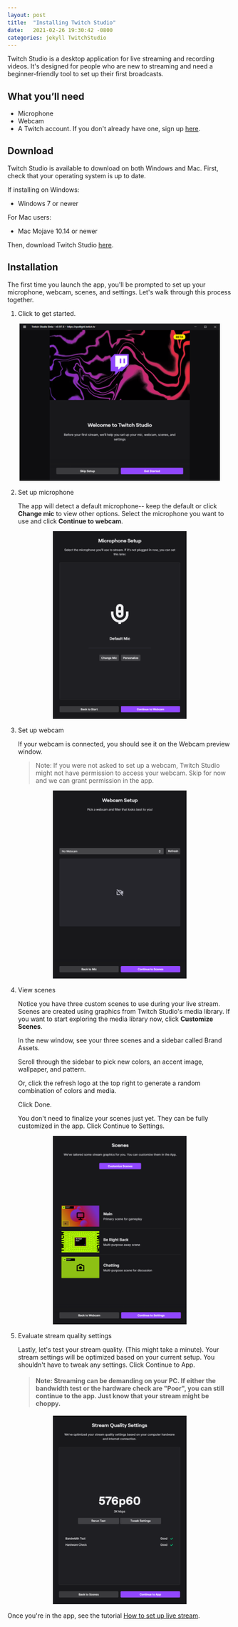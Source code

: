 ```yaml
---
layout: post
title:  "Installing Twitch Studio"
date:   2021-02-26 19:30:42 -0800
categories: jekyll TwitchStudio
---
```


<!-- # Getting Started -->
Twitch Studio is a desktop application for live streaming and recording videos. It's designed for people who are new to streaming and need a beginner-friendly tool to set up their first broadcasts.

## What you’ll need
- Microphone
- Webcam
- A Twitch account. If you don't already have one, sign up [here](https://www.twitch.tv/signup).

## Download
Twitch Studio is available to download on both Windows and Mac. First, check that your operating system is up to date.

If installing on Windows:
- Windows 7 or newer

For Mac users:
- Mac Mojave 10.14 or newer

Then, download Twitch Studio [here](https://www.twitch.tv/broadcast/studio).

## Installation

<!-- Windows: Open the .exe file from your downloads>>Install>>Yes>>setup assistant
Mac: Open dmg>>Drag to apps>> -->

<!-- Follow the on screen prompts to set up your microphone, webcam, scenes, and stream quality settings. -->

The first time you launch the app, you'll be prompted to set up your microphone, webcam, scenes, and settings. Let's walk through this process together.

1. Click to get started.

<p align="center">
<img src="../assets/Twitch_Studio_assets/setup.png" alt="Get started" width="450">
</p>

2. Set up microphone

    The app will detect a default microphone-- keep the default or click **Change mic** to view other options. Select the microphone you want to use and click **Continue to webcam**. 

<p align="center">
<img src="../assets/Twitch_Studio_assets/mic_setup.png" alt="Mic setup" width="300">
</p>

3. Set up webcam
    
    If your webcam is connected, you should see it on the Webcam preview window. 
    
    >Note: If you were not asked to set up a webcam, Twitch Studio might not have permission to access your webcam. Skip for now and we can grant permission in the app. 

<p align="center">
<img src="../assets/Twitch_Studio_assets/webcam_setup.png" alt="Webcam setup" width="300">
</p>

4. View scenes
    
    Notice you have three custom scenes to use during your live stream. Scenes are created using graphics from Twitch Studio's media library. If you want to start exploring the media library now, click **Customize Scenes**.  
    
    In the new window, see your three scenes and a sidebar called Brand Assets. 

    Scroll through the sidebar to pick new colors, an accent image, wallpaper, and pattern.  
    
    Or, click the refresh logo at the top right to generate a random combination of colors and media.

    Click Done.

    You don't need to finalize your scenes just yet. They can be fully customized in the app. Click Continue to Settings.

<p align="center">
<img src="../assets/Twitch_Studio_assets/scenes_setup.png" alt="Scenes setup" width="300">
</p>

<!-- You can modify your scenes using Twitch Studio's media library. Click Customize Scenes to start exploring them now. You can also do this in the app (recommended). Click Continue to settings.
    If you want to make changes now, click the Customize Scenes button. Otherwise, continue to settings.
    Note: You can always create, edit, and customize scenes in the app. To generate new Scene graphics, click the top right [refresh logo] button next to Brand Assets. Or, scroll down to manually assign colors, an accent image, wallpaper, and pattern. Click Done. When you're ready, click continue to settings. -->

5. Evaluate stream quality settings

    Lastly, let's test your stream quality. (This might take a minute). 
    Your stream settings will be optimized based on your current setup. You shouldn't have to tweak any settings. Click Continue to App. 

    > #### Note: Streaming can be demanding on your PC. If either the bandwidth test or the hardware check are "Poor", you can still continue to the app. Just know that your stream might be choppy.

<p align="center">
<img src="../assets/Twitch_Studio_assets/stream_quality_settings.png" alt="Stream quality settings" width="300">
</p>

<!-- ## 
Now that you're in the app, take a few minutes to explore the interface. You can also refer to the UI Reference doc. -->

Once you're in the app, see the tutorial [How to set up live stream](/jekyll/twitchstudio/2021/02/27/How_to_set_up_livestream.html).


